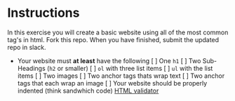 # Instructions

In this exercise you will create a basic website using all of the most common tag's in html. Fork this repo. When you have finished, submit the updated repo in slack.

* Your website must **at least** have the following
  [ ] One `h1`
  [ ] Two Sub-Headings (`h2` or smaller)
  [ ] `ol` with three list items
  [ ] `ul` with the list items
  [ ] Two images
  [ ] Two anchor tags thats wrap text
  [ ] Two anchor tags that each wrap an image
  [ ] Your website should be properly indented (think sandwhich code) [HTML validator](https://validator.w3.org/#validate_by_upload+with_options)
